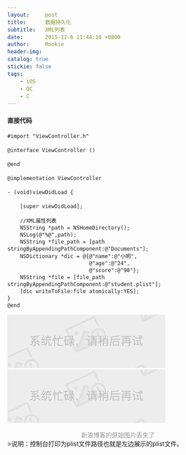 ```yaml
---
layout:     post
title:      数据持久化
subtitle:   XML列表
date:       2015-12-6 11:44:10 +0800
author:     Rookie
header-img: 
catalog: true
stickie: false
tags:
    - iOS
    - OC
    - C
---
```


#### 直接代码

```obj-c
#import "ViewController.h"

@interface ViewController ()

@end

@implementation ViewController

- (void)viewDidLoad {

    [super viewDidLoad];

    //XML属性列表
    NSString *path = NSHomeDirectory();
    NSLog(@"%@",path);
    NSString *file_path = [path stringByAppendingPathComponent:@"Documents"];
    NSDictionary *dic = @{@"name":@"小明",
                          @"age":@"24",
                          @"score":@"98"};
    NSString *file = [file_path stringByAppendingPathComponent:@"student.plist"];
    [dic writeToFile:file atomically:YES];
}
@end
```
![新浪博客的图片丢失了](/img/noimg.jpeg)
![新浪博客的图片丢失了](/img/noimg.jpeg)
<center style="color: #969696">新浪博客的原始图片丢失了</center>
>说明：控制台打印为plist文件路径也就是左边展示的plist文件。

